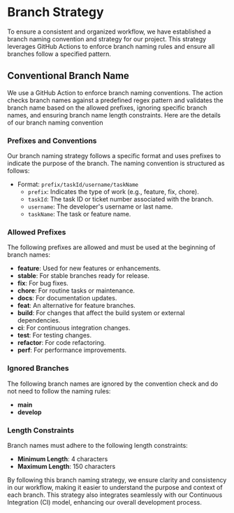 # Branch Strategy

To ensure a consistent and organized workflow, we have established a branch
naming convention and strategy for our project. This strategy leverages GitHub
Actions to enforce branch naming rules and ensure all branches follow a
specified pattern.

## Conventional Branch Name

We use a GitHub Action to enforce branch naming conventions. The action checks
branch names against a predefined regex pattern and validates the branch name
based on the allowed prefixes, ignoring specific branch names, and ensuring
branch name length constraints. Here are the details of our branch naming
convention

### Prefixes and Conventions

Our branch naming strategy follows a specific format and uses prefixes to
indicate the purpose of the branch. The naming convention is structured as
follows:

- Format: `prefix/taskId/username/taskName`
  - `prefix`: Indicates the type of work (e.g., feature, fix, chore).
  - `taskId`: The task ID or ticket number associated with the branch.
  - `username`: The developer's username or last name.
  - `taskName`: The task or feature name.

### Allowed Prefixes

The following prefixes are allowed and must be used at the beginning of branch
names:

- **feature**: Used for new features or enhancements.
- **stable**: For stable branches ready for release.
- **fix**: For bug fixes.
- **chore**: For routine tasks or maintenance.
- **docs**: For documentation updates.
- **feat**: An alternative for feature branches.
- **build**: For changes that affect the build system or external dependencies.
- **ci**: For continuous integration changes.
- **test**: For testing changes.
- **refactor**: For code refactoring.
- **perf**: For performance improvements.

### Ignored Branches

The following branch names are ignored by the convention check and do not need
to follow the naming rules:

- **main**
- **develop**

### Length Constraints

Branch names must adhere to the following length constraints:

- **Minimum Length**: 4 characters
- **Maximum Length**: 150 characters

By following this branch naming strategy, we ensure clarity and consistency in
our workflow, making it easier to understand the purpose and context of each
branch. This strategy also integrates seamlessly with our Continuous Integration
(CI) model, enhancing our overall development process.
